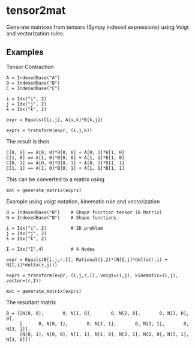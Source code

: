 # tensor2mat
Generate matrices from tensors (Sympy indexed expressions) using Voigt and vectorization rules. 

Examples
--------
Tensor Contraction

    A = IndexedBase("A")
    B = IndexedBase("B")
    C = IndexedBase("C")
    
    i = Idx("i", 2)
    j = Idx("j", 2)
    k = Idx("k", 2)

    expr = Equals(C[i,j], A[i,k]*B[k,j])
    
    exprs = transform(expr, (i,j,k))

The result is then

    C[0, 0] == A[0, 0]*B[0, 0] + A[0, 1]*B[1, 0]
	C[1, 0] == A[1, 0]*B[0, 0] + A[1, 1]*B[1, 0]
	C[0, 1] == A[0, 0]*B[0, 1] + A[0, 1]*B[1, 1]
	C[1, 1] == A[1, 0]*B[0, 1] + A[1, 1]*B[1, 1]

This can be converted to a matrix using

	mat = generate_matrix(exprs)


Example using voigt notation, kinematic rule and vectorization
	
	B = IndexedBase("B")	# Shape function tensor (B Matrix)
	N = IndexedBase("N")	# Shape functions

	i = Idx("i", 2)			# 2D problem
    j = Idx("j", 2)
    k = Idx("k", 2)

	I = Idx("I",4)			# 4 Nodes

	expr = Equals(B[i,j,r,I], Rational(1,2)*(N[I,j]*delta(r,i) + N[I,i]*delta(r,j)))

	exprs = transform(expr, (i,j,r,I), voigt=(i,j), kinematic=(i,j), vector=(r,I))
	
	mat = generate_matrix(exprs)

The resultant matrix 

	B = [[N[0, 0],       0, N[1, 0],       0, N[2, 0],       0, N[3, 0],       0],
         [      0, N[0, 1],       0, N[1, 1],       0, N[2, 1],       0, N[3, 1]],
         [N[0, 1], N[0, 0], N[1, 1], N[1, 0], N[2, 1], N[2, 0], N[3, 1], N[3, 0]]]
